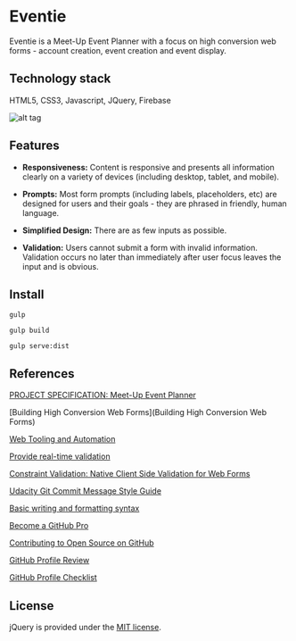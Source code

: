 # Eventie 
Eventie is a Meet-Up Event Planner with a focus on high conversion web forms - account creation, event creation and event display.

## Technology stack
HTML5, CSS3, Javascript, JQuery, Firebase

![alt tag](https://github.com/yichenlivened/Eventie/blob/master/eventie_desktop.gif)

## Features
- **Responsiveness:** Content is responsive and presents all information clearly on a variety of devices (including desktop, tablet, and mobile).

- **Prompts:** Most form prompts (including labels, placeholders, etc) are designed for users and their goals - they are phrased in friendly, human language.

- **Simplified Design:** There are as few inputs as possible.

- **Validation:** Users cannot submit a form with invalid information. Validation occurs no later than immediately after user focus leaves the input and is obvious.


## Install
```
gulp

gulp build

gulp serve:dist
```

## References
[PROJECT SPECIFICATION: Meet-Up Event Planner](https://review.udacity.com/?_ga=1.109568326.294826294.1463452248#!/rubrics/109/view)

[Building High Conversion Web Forms](Building High Conversion Web Forms)

[Web Tooling and Automation](https://classroom.udacity.com/nanodegrees/nd802/parts/8021345401/modules/555574864975462/lessons/5555748649239847/concepts/55243086020923)

[Provide real-time validation](https://developers.google.com/web/fundamentals/design-and-ui/input/forms/provide-real-time-validation?hl=en#show-feedback-in-real-time)

[Constraint Validation: Native Client Side Validation for Web Forms](http://www.html5rocks.com/en/tutorials/forms/constraintvalidation/)

[Udacity Git Commit Message Style Guide](http://udacity.github.io/git-styleguide/)

[Basic writing and formatting syntax](https://help.github.com/articles/basic-writing-and-formatting-syntax/)

[Become a GitHub Pro](http://blog.udacity.com/2015/06/become-github-pro.html?_ga=1.64497132.294826294.1463452248)

[Contributing to Open Source on GitHub](https://guides.github.com/activities/contributing-to-open-source/)

[GitHub Profile Review](https://review.udacity.com/?_ga=1.33931874.294826294.1463452248#!/rubrics/52/view)

[GitHub Profile Checklist](https://docs.google.com/document/d/1a9AKnNyqfGgdQV5ohPCN5H9ntnEUhMptWMwVBWURCN0/pub?embedded=true)

## License
jQuery is provided under the [MIT license](https://tldrlegal.com/license/mit-license).
